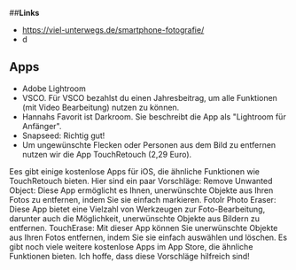 ##**Links**
- https://viel-unterwegs.de/smartphone-fotografie/
- d



## **Apps**
- Adobe Lightroom 
- VSCO. Für VSCO bezahlst du einen Jahresbeitrag, um alle Funktionen (mit Video Bearbeitung) nutzen zu können. 
- Hannahs Favorit ist Darkroom. Sie beschreibt die App als "Lightroom für Anfänger".
- Snapseed: Richtig gut!
- Um ungewünschte Flecken oder Personen aus dem Bild zu entfernen nutzen wir die App TouchRetouch (2,29 Euro). 


Ees gibt einige kostenlose Apps für iOS, die ähnliche Funktionen wie TouchRetouch bieten. Hier sind ein paar Vorschläge:
Remove Unwanted Object: Diese App ermöglicht es Ihnen, unerwünschte Objekte aus Ihren Fotos zu entfernen, indem Sie sie einfach markieren.
Fotolr Photo Eraser: Diese App bietet eine Vielzahl von Werkzeugen zur Foto-Bearbeitung, darunter auch die Möglichkeit, unerwünschte Objekte aus Bildern zu entfernen.
TouchErase: Mit dieser App können Sie unerwünschte Objekte aus Ihren Fotos entfernen, indem Sie sie einfach auswählen und löschen.
Es gibt noch viele weitere kostenlose Apps im App Store, die ähnliche Funktionen bieten. Ich hoffe, dass diese Vorschläge hilfreich sind!
